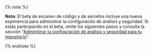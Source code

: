 {% note %}

**Nota**: El beta de escaneo de código y de secretos incluye una nueva experiencia para administrar la configuración de análisis y seguridad. Si estás participando en el beta, omite los siguientes pasos y consulta la sección "[Administrar la configuración de análisis y seguridad para tu repositorio](/github/administering-a-repository/managing-security-and-analysis-settings-for-your-repository)".

{% endnote %}
